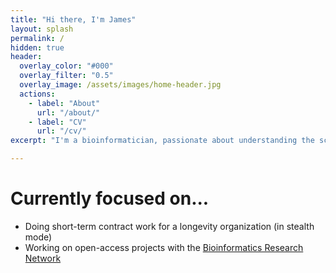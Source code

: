 ```yaml
---
title: "Hi there, I'm James"
layout: splash
permalink: /
hidden: true
header:
  overlay_color: "#000"
  overlay_filter: "0.5"
  overlay_image: /assets/images/home-header.jpg
  actions:
    - label: "About"
      url: "/about/"
    - label: "CV"
      url: "/cv/"
excerpt: "I'm a bioinformatician, passionate about understanding the science of increasing healthy lifespan."

---
```


# Currently focused on...
- Doing short-term contract work for a longevity organization (in stealth mode)
- Working on open-access projects with the [Bioinformatics Research Network](https://www.bioresnet.org/)
